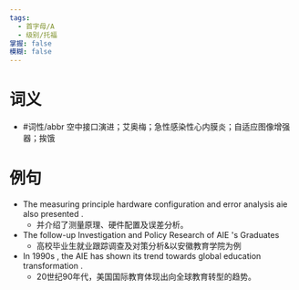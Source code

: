 ```yaml
---
tags:
  - 首字母/A
  - 级别/托福
掌握: false
模糊: false
---
```

# 词义
- #词性/abbr  空中接口演进；艾奥梅；急性感染性心内膜炎；自适应图像增强器；挨饿
# 例句
- The measuring principle hardware configuration and error analysis aie also presented .
	- 并介绍了测量原理、硬件配置及误差分析。
- The follow-up Investigation and Policy Research of AIE 's Graduates
	- 高校毕业生就业跟踪调查及对策分析&以安徽教育学院为例
- In 1990s , the AIE has shown its trend towards global education transformation .
	- 20世纪90年代，美国国际教育体现出向全球教育转型的趋势。
